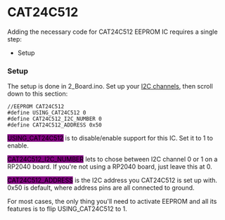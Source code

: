 # CAT24C512

Adding the necessary code for CAT24C512 EEPROM IC requires a single step:

* Setup

### Setup

The setup is done in 2\_Board.ino.  Set up your [I2C channels](./), then scroll down to this section:

```
//EEPROM CAT24C512
#define USING_CAT24C512 0
#define CAT24C512_I2C_NUMBER 0
#define CAT24C512_ADDRESS 0x50
```

<mark style="background-color:purple;">USING\_CAT24C512</mark> is to disable/enable support for this IC. Set it to 1 to enable.&#x20;

<mark style="background-color:purple;">CAT24C512\_I2C\_NUMBER</mark> lets to chose between I2C channel 0 or 1 on a RP2040 board. If you're not using a RP2040 board, just leave this at 0.

<mark style="background-color:purple;">CAT24C512\_ADDRESS</mark> is the I2C address you CAT24C512 is set up with. 0x50 is default, where address pins are all connected to ground.&#x20;

For most cases, the only thing you'll need to activate EEPROM and all its features is to flip USING\_CAT24C512 to 1.&#x20;
